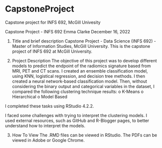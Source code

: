 # CapstoneProject
Capstone project for INFS 692, McGill Univesity 


Capstone Project - INFS 692
Emma Clarke
December 16, 2022 

1. Title and brief description
Capstone Project - Data Science (INFS 692) - Master of Information Studies, McGill University.
This is the capstone project of INFS 692 at McGill University. 

2. Project Description
The objective of this project was to develop different models to predict the endpoint of the radiomics signature based from MRI, PET and CT scans.
I created an ensemble classification model, using KNN, logistical regression, and decision tree methods.
I then created a neural network-based classification model. Then, without considering the binary output and categorical variables in the dataset, I
compared the following clustering technique results:
  o K-Means
  o Hierarchical
  o Model Based

I completed these tasks using RStudio 4.2.2.
 
I faced some challenges with trying to interpret the clustering models. I used external resources, such as GitHub and R-Blogger pages, 
to better understand how to interpret the models.

3. How To View
The .RMD files can be viewed in RStudio. The PDFs can be viewed in Adobe or Google Chrome. 

